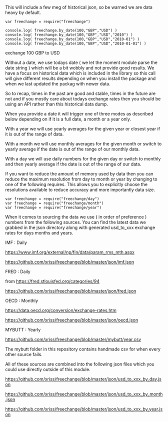 

This will include a few meg of historical json, so be warned we are 
data heavy by default.


	var freechange = require("freechange")

	console.log( freechange.by_date(100,"GBP","USD") )
	console.log( freechange.by_date(100,"GBP","USD","2010") )
	console.log( freechange.by_date(100,"GBP","USD","2010-01") )
	console.log( freechange.by_date(100,"GBP","USD","2010-01-01") )


exchange 100 GBP to USD

Without a date, we use todays date ( we let the moment module parse the 
date string ) which will be a bit wobbly and not provide good results. 
We have a focus on historical data which is included in the library so 
this call will give different results depending on when you install the 
package and when we last updated the packag with newer data.

So to recap, times in the past are good and stable, times in the future 
are not and if you mostly care about todays exchange rates then you 
should be using an API rather than this historical data dump.

When you provide a date it will trigger one of three modes as described 
below depending on if it is a full date, a month or a year only.

With a year we will use yearly averages for the given year or closest 
year if it is out of the range of data.

With a month we will use monthly averages for the given month or switch 
to yearly average if the date is out of the range of our monthly data.

With a day we will use daily numbers for the given day or switch to 
monthly and then yearly average if the date is out of the range of our 
data.

If you want to reduce the amount of memory used by data then you can 
reduce the maximum resolution from day to month or year by changing to 
one of the following requires. This allows you to explicitly choose the 
resolutions available to reduce accuracy and more importantly data 
size.


	var freechange = require("freechange/day")
	var freechange = require("freechange/month")
	var freechange = require("freechange/year")


When it comes to sourcing the data we use ( in order of preference ) 
numbers from the following sources. You can find the latest data we 
grabbed in the json directory along with generated usd_to_xxx exchange 
rates for days months and years.


IMF : Daily

https://www.imf.org/external/np/fin/data/param_rms_mth.aspx

https://github.com/xriss/freechange/blob/master/json/imf.json


FRED : Daily

from https://fred.stlouisfed.org/categories/94

https://github.com/xriss/freechange/blob/master/json/fred.json


OECD : Monthly

https://data.oecd.org/conversion/exchange-rates.htm

https://github.com/xriss/freechange/blob/master/json/oecd.json


MYBUTT : Yearly

https://github.com/xriss/freechange/blob/master/mybutt/year.csv

The mybutt folder in this repository contains handmade csv for when 
every other source fails.


All of these sources are combined into the following json files which 
you could use directly outside of this module.


https://github.com/xriss/freechange/blob/master/json/usd_to_xxx_by_day.json

https://github.com/xriss/freechange/blob/master/json/usd_to_xxx_by_month.json

https://github.com/xriss/freechange/blob/master/json/usd_to_xxx_by_year.json

